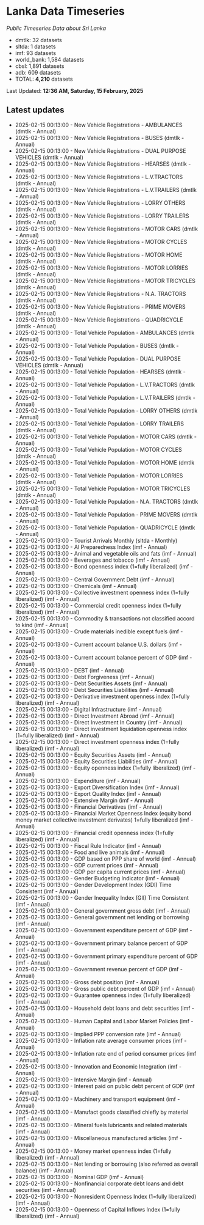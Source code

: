 # Lanka Data Timeseries
*Public Timeseries Data about Sri Lanka*

* dmtlk: 32 datasets
* sltda: 1 datasets
* imf: 93 datasets
* world_bank: 1,584 datasets
* cbsl: 1,891 datasets
* adb: 609 datasets
* TOTAL: **4,210** datasets

Last Updated: **12:36 AM, Saturday, 15 February, 2025**

## Latest updates

* 2025-02-15 00:13:00 - New Vehicle Registrations - AMBULANCES (dmtlk - Annual)
* 2025-02-15 00:13:00 - New Vehicle Registrations - BUSES (dmtlk - Annual)
* 2025-02-15 00:13:00 - New Vehicle Registrations - DUAL PURPOSE VEHICLES (dmtlk - Annual)
* 2025-02-15 00:13:00 - New Vehicle Registrations - HEARSES (dmtlk - Annual)
* 2025-02-15 00:13:00 - New Vehicle Registrations - L.V.TRACTORS (dmtlk - Annual)
* 2025-02-15 00:13:00 - New Vehicle Registrations - L.V.TRAILERS (dmtlk - Annual)
* 2025-02-15 00:13:00 - New Vehicle Registrations - LORRY OTHERS (dmtlk - Annual)
* 2025-02-15 00:13:00 - New Vehicle Registrations - LORRY TRAILERS (dmtlk - Annual)
* 2025-02-15 00:13:00 - New Vehicle Registrations - MOTOR CARS (dmtlk - Annual)
* 2025-02-15 00:13:00 - New Vehicle Registrations - MOTOR CYCLES (dmtlk - Annual)
* 2025-02-15 00:13:00 - New Vehicle Registrations - MOTOR HOME (dmtlk - Annual)
* 2025-02-15 00:13:00 - New Vehicle Registrations - MOTOR LORRIES (dmtlk - Annual)
* 2025-02-15 00:13:00 - New Vehicle Registrations - MOTOR TRICYCLES (dmtlk - Annual)
* 2025-02-15 00:13:00 - New Vehicle Registrations - N.A. TRACTORS (dmtlk - Annual)
* 2025-02-15 00:13:00 - New Vehicle Registrations - PRIME MOVERS (dmtlk - Annual)
* 2025-02-15 00:13:00 - New Vehicle Registrations - QUADRICYCLE (dmtlk - Annual)
* 2025-02-15 00:13:00 - Total Vehicle Population - AMBULANCES (dmtlk - Annual)
* 2025-02-15 00:13:00 - Total Vehicle Population - BUSES (dmtlk - Annual)
* 2025-02-15 00:13:00 - Total Vehicle Population - DUAL PURPOSE VEHICLES (dmtlk - Annual)
* 2025-02-15 00:13:00 - Total Vehicle Population - HEARSES (dmtlk - Annual)
* 2025-02-15 00:13:00 - Total Vehicle Population - L.V.TRACTORS (dmtlk - Annual)
* 2025-02-15 00:13:00 - Total Vehicle Population - L.V.TRAILERS (dmtlk - Annual)
* 2025-02-15 00:13:00 - Total Vehicle Population - LORRY OTHERS (dmtlk - Annual)
* 2025-02-15 00:13:00 - Total Vehicle Population - LORRY TRAILERS (dmtlk - Annual)
* 2025-02-15 00:13:00 - Total Vehicle Population - MOTOR CARS (dmtlk - Annual)
* 2025-02-15 00:13:00 - Total Vehicle Population - MOTOR CYCLES (dmtlk - Annual)
* 2025-02-15 00:13:00 - Total Vehicle Population - MOTOR HOME (dmtlk - Annual)
* 2025-02-15 00:13:00 - Total Vehicle Population - MOTOR LORRIES (dmtlk - Annual)
* 2025-02-15 00:13:00 - Total Vehicle Population - MOTOR TRICYCLES (dmtlk - Annual)
* 2025-02-15 00:13:00 - Total Vehicle Population - N.A. TRACTORS (dmtlk - Annual)
* 2025-02-15 00:13:00 - Total Vehicle Population - PRIME MOVERS (dmtlk - Annual)
* 2025-02-15 00:13:00 - Total Vehicle Population - QUADRICYCLE (dmtlk - Annual)
* 2025-02-15 00:13:00 - Tourist Arrivals Monthly (sltda - Monthly)
* 2025-02-15 00:13:00 - AI Preparedness Index (imf - Annual)
* 2025-02-15 00:13:00 - Animal and vegetable oils and fats (imf - Annual)
* 2025-02-15 00:13:00 - Beverages and tobacco (imf - Annual)
* 2025-02-15 00:13:00 - Bond openness index (1=fully liberalized) (imf - Annual)
* 2025-02-15 00:13:00 - Central Government Debt (imf - Annual)
* 2025-02-15 00:13:00 - Chemicals (imf - Annual)
* 2025-02-15 00:13:00 - Collective investment openness index (1=fully liberalized) (imf - Annual)
* 2025-02-15 00:13:00 - Commercial credit openness index (1=fully liberalized) (imf - Annual)
* 2025-02-15 00:13:00 - Commodity & transactions not classified accord to kind (imf - Annual)
* 2025-02-15 00:13:00 - Crude materials inedible except fuels (imf - Annual)
* 2025-02-15 00:13:00 - Current account balance U.S. dollars (imf - Annual)
* 2025-02-15 00:13:00 - Current account balance percent of GDP (imf - Annual)
* 2025-02-15 00:13:00 - DEBT (imf - Annual)
* 2025-02-15 00:13:00 - Debt Forgiveness (imf - Annual)
* 2025-02-15 00:13:00 - Debt Securities Assets (imf - Annual)
* 2025-02-15 00:13:00 - Debt Securities Liabilities (imf - Annual)
* 2025-02-15 00:13:00 - Derivative investment openness index (1=fully liberalized) (imf - Annual)
* 2025-02-15 00:13:00 - Digital Infrastructure (imf - Annual)
* 2025-02-15 00:13:00 - Direct Investment Abroad (imf - Annual)
* 2025-02-15 00:13:00 - Direct Investment In Country (imf - Annual)
* 2025-02-15 00:13:00 - Direct investment liquidation openness index (1=fully liberalized) (imf - Annual)
* 2025-02-15 00:13:00 - Direct investment openness index (1=fully liberalized) (imf - Annual)
* 2025-02-15 00:13:00 - Equity Securities Assets (imf - Annual)
* 2025-02-15 00:13:00 - Equity Securities Liabilities (imf - Annual)
* 2025-02-15 00:13:00 - Equity openness index (1=fully liberalized) (imf - Annual)
* 2025-02-15 00:13:00 - Expenditure (imf - Annual)
* 2025-02-15 00:13:00 - Export Diversification Index (imf - Annual)
* 2025-02-15 00:13:00 - Export Quality Index (imf - Annual)
* 2025-02-15 00:13:00 - Extensive Margin (imf - Annual)
* 2025-02-15 00:13:00 - Financial Derivatives (imf - Annual)
* 2025-02-15 00:13:00 - Financial Market Openness Index (equity bond money market collective investment derivates) 1=fully liberalized (imf - Annual)
* 2025-02-15 00:13:00 - Financial credit openness index (1=fully liberalized) (imf - Annual)
* 2025-02-15 00:13:00 - Fiscal Rule Indicator (imf - Annual)
* 2025-02-15 00:13:00 - Food and live animals (imf - Annual)
* 2025-02-15 00:13:00 - GDP based on PPP share of world (imf - Annual)
* 2025-02-15 00:13:00 - GDP current prices (imf - Annual)
* 2025-02-15 00:13:00 - GDP per capita current prices (imf - Annual)
* 2025-02-15 00:13:00 - Gender Budgeting Indicator (imf - Annual)
* 2025-02-15 00:13:00 - Gender Development Index (GDI) Time Consistent (imf - Annual)
* 2025-02-15 00:13:00 - Gender Inequality Index (GII) Time Consistent (imf - Annual)
* 2025-02-15 00:13:00 - General government gross debt (imf - Annual)
* 2025-02-15 00:13:00 - General government net lending or borrowing (imf - Annual)
* 2025-02-15 00:13:00 - Government expenditure percent of GDP (imf - Annual)
* 2025-02-15 00:13:00 - Government primary balance percent of GDP (imf - Annual)
* 2025-02-15 00:13:00 - Government primary expenditure percent of GDP (imf - Annual)
* 2025-02-15 00:13:00 - Government revenue percent of GDP (imf - Annual)
* 2025-02-15 00:13:00 - Gross debt position (imf - Annual)
* 2025-02-15 00:13:00 - Gross public debt percent of GDP (imf - Annual)
* 2025-02-15 00:13:00 - Guarantee openness index (1=fully liberalized) (imf - Annual)
* 2025-02-15 00:13:00 - Household debt loans and debt securities (imf - Annual)
* 2025-02-15 00:13:00 - Human Capital and Labor Market Policies (imf - Annual)
* 2025-02-15 00:13:00 - Implied PPP conversion rate (imf - Annual)
* 2025-02-15 00:13:00 - Inflation rate average consumer prices (imf - Annual)
* 2025-02-15 00:13:00 - Inflation rate end of period consumer prices (imf - Annual)
* 2025-02-15 00:13:00 - Innovation and Economic Integration (imf - Annual)
* 2025-02-15 00:13:00 - Intensive Margin (imf - Annual)
* 2025-02-15 00:13:00 - Interest paid on public debt percent of GDP (imf - Annual)
* 2025-02-15 00:13:00 - Machinery and transport equipment (imf - Annual)
* 2025-02-15 00:13:00 - Manufact goods classified chiefly by material (imf - Annual)
* 2025-02-15 00:13:00 - Mineral fuels lubricants and related materials (imf - Annual)
* 2025-02-15 00:13:00 - Miscellaneous manufactured articles (imf - Annual)
* 2025-02-15 00:13:00 - Money market openness index (1=fully liberalized) (imf - Annual)
* 2025-02-15 00:13:00 - Net lending or borrowing (also referred as overall balance) (imf - Annual)
* 2025-02-15 00:13:00 - Nominal GDP (imf - Annual)
* 2025-02-15 00:13:00 - Nonfinancial corporate debt loans and debt securities (imf - Annual)
* 2025-02-15 00:13:00 - Nonresident Openness Index (1=fully liberalized) (imf - Annual)
* 2025-02-15 00:13:00 - Openness of Capital Inflows Index (1=fully liberalized) (imf - Annual)